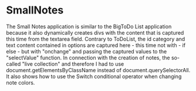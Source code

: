 # SmallNotes
 The Small Notes application is similar to the BigToDo List application because it also dynamically creates divs with the content that is captured this time from the textarea field. Contrary to ToDoList, the id category and text content contained in options are captured here - this time not with - if else - but with "onchange" and passing the captured values to the "selectValue" function. In connection with the creation of notes, the so-called "live collection" and therefore I had to use document.getElementsByClassName instead of document.querySelectorAll. It also shows how to use the Switch conditional operator when changing note colors.
